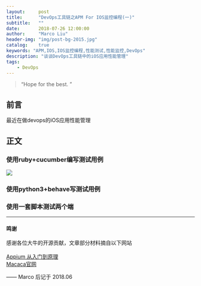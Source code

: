 ```yaml
---
layout:     post
title:      "DevOps工具链之APM For IOS监控编程(一)"
subtitle:   ""
date:       2018-07-26 12:00:00
author:     "Marco Liu"
header-img: "img/post-bg-2015.jpg"
catalog:    true
keywords: "APM,IOS,IOS监控编程,性能测试,性能监控,DevOps"
description: "谈谈DevOps工具链中的iOS应用性能管理"
tags:
    - DevOps
---
```


> “Hope for the best. ”


## 前言

最近在做devops的iOS应用性能管理


## 正文

### 使用ruby+cucumber编写测试用例


![](/img/in-post/devops/066.jpg)



### 使用python3+behave写测试用例



### 使用一套脚本测试两个端

---


#### 鸣谢

感谢各位大牛的开源贡献，文章部分材料摘自以下网站
<br>
<br>
[Appium 从入门到原理](https://bestswifter.com/appium/)
<br>
[Macaca官网](https://macacajs.github.io/zh/introduction#多端支持)

—— Marco 后记于 2018.06







